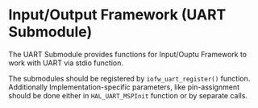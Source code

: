 Input/Output Framework (UART Submodule)
======================

The UART Submodule provides functions for Input/Ouptu Framework to work with UART via stdio function.

The submodules should be registered by `iofw_uart_register()` function.
Additionally Implementation-specific parameters, like pin-assignment should be done either in `HAL_UART_MSPInit` function or by separate calls.
